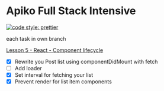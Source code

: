 # Apiko Full Stack Intensive
[![code style: prettier](https://img.shields.io/badge/code_style-prettier-ff69b4.svg?style=flat-square)](https://github.com/prettier/prettier)

each task in own branch

[Lesson 5 - React - Component lifecycle](https://docs.google.com/presentation/d/1e31o458zhhz4a5jRR2UavsIGQXzAGe8AtjBPxfKlNBw/edit#slide=id.g352cd2f382_0_53)
- [x] Rewrite you Post list using componentDidMount with fetch
- [ ] Add loader
- [x] Set interval for fetching your list
- [x] Prevent render for list item components
